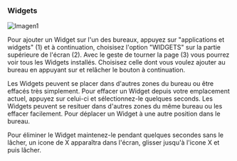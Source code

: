 ### Widgets

![Imagen1](http://static.energysistem.com/images/manuals/39976/54dca16123716.jpg)

Pour ajouter un Widget sur l'un des bureaux, appuyez sur "applications et widgets" (1) et à continuation, choisisez l'option "WIDGETS" sur la partie supérieure de l'écran (2). Avec le geste de tourner la page (3) vous pourrez voir tous les Widgets installés. Choisisez celle dont vous voulez ajouter au bureau en appuyant sur et relâcher le bouton à continuation.

Les Widgets peuvent se placer dans d'autres zones du bureau ou être effacés très simplement. Pour effacer un Widget depuis votre emplacement actuel, appuyez sur celui-ci et sélectionnez-le quelques seconds. Les Widgets peuvent se resituer dans d'autres zones du même bureau ou les effacer facilement. Pour déplacer un Widget à une autre position dans le bureau.

Pour éliminer le Widget maintenez-le pendant quelques secondes sans le lâcher, un icone de X apparaîtra dans l'écran, glisser jusqu'à l'icone X et puis lâcher.
